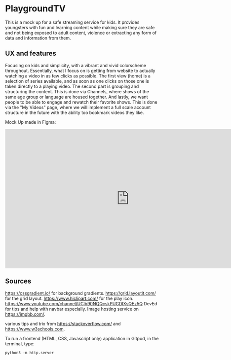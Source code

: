 # PlaygroundTV
This is a mock up for a safe streaming service for kids. It provides youngsters with fun and learning content while making sure they are safe and not being exposed to adult content, violence or extracting any form of data and information from them.

## UX and features
Focusing on kids and simplicity, with a vibrant and vivid colorscheme throughout. Essentially, what I focus on is getting from website to actually watching a video in as few clicks as possible. The first view (home) is a selection of series available, and as soon as one clicks on those one is taken directly to a playing video. 
The second part is grouping and structuring the content. This is done via Channels, where shows of the same age group or language are housed together. 
And lastly, we want people to be able to engage and rewatch their favorite shows. This is done via the "My Videos" page, where we will implement a full scale account structure in the future with the ability too bookmark videos they like. 

Mock Up made in Figma:
<iframe style="border: 1px solid rgba(0, 0, 0, 0.1);" width="800" height="450" src="https://www.figma.com/embed?embed_host=share&url=https%3A%2F%2Fwww.figma.com%2Ffile%2F21lALeyDiVAg14TDxa4skT%2FPlaygroundTV%3Fnode-id%3D0%253A1" allowfullscreen></iframe>

## Sources

https://cssgradient.io/ for background gradients.
https://grid.layoutit.com/ for the grid layout.
https://www.hiclipart.com/ for the play icon.
https://www.youtube.com/channel/UClb90NQQcskPUGDIXsQEz5Q DevEd for tips and help with navbar especially. 
Image hosting service on https://imgbb.com/.

various tips and trix from https://stackoverflow.com/ and https://www.w3schools.com.




To run a frontend (HTML, CSS, Javascript only) application in Gitpod, in the terminal, type:

`python3 -m http.server`



